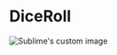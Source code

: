 # DiceRoll

<p aling="center" width="70%">
  <img widht="10%" src="https://github.com/FMSSBilisimAndroid/Samed_Hopa/blob/main/Week_1/diceRoll/images/diceRoll.gif" alt="Sublime's custom image"/>
</p>
